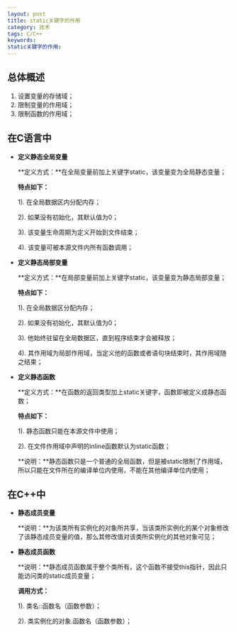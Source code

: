 ```yaml
---
layout: post
title: static关键字的作用
category: 技术
tags: C/C++
keywords: 
static关键字的作用: 
---
```


总体概述
---

1. 设置变量的存储域；
2. 限制变量的作用域；
3. 限制函数的作用域；

在C语言中
---



- **定义静态全局变量**
   
   **定义方式：**在全局变量前加上关键字static，该变量变为全局静态变量；
	
   **特点如下：**

   1). 在全局数据区内分配内存；

   2). 如果没有初始化，其默认值为0；

   3). 该变量生命周期为定义开始到文件结束；

   4). 该变量可被本源文件内所有函数调用；



- **定义静态局部变量**

   **定义方式：**在局部变量前加上关键字static，该变量变为静态局部变量；

   **特点如下：**

   1). 在全局数据区分配内存；

   2). 如果没有初始化，其默认值为0；

   3). 他始终驻留在全局数据区，直到程序结束才会被释放；

   4). 其作用域为局部作用域，当定义他的函数或者语句块结束时，其作用域随之结束；



- **定义静态函数**

   **定义方式：**在函数的返回类型加上static关键字，函数即被定义成静态函数；
	
   **特点如下：**
   
   1). 静态函数只能在本源文件中使用；

   2). 在文件作用域中声明的inline函数默认为static函数；
	
   **说明：**静态函数只是一个普通的全局函数，但是被static限制了作用域，所以只能在文件所在的编译单位内使用，不能在其他编译单位内使用；

在C++中
---



- **静态成员变量**

   **说明：**为该类所有实例化的对象所共享，当该类所实例化的某个对象修改了该静态成员变量的值，那么其修改值对该类所实例化的其他对象可见；



- **静态成员函数**

   **说明：**静态成员函数属于整个类所有，这个函数不接受this指针，因此只能访问类的static成员变量；
	
   **调用方式：**
	
   1). 类名::函数名（函数参数）；
	
   2). 类实例化的对象.函数名（函数参数）；

